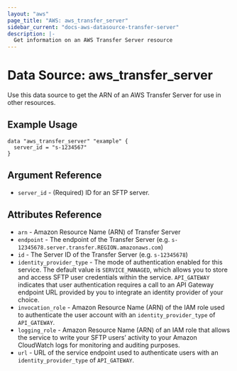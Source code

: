 ```yaml
---
layout: "aws"
page_title: "AWS: aws_transfer_server"
sidebar_current: "docs-aws-datasource-transfer-server"
description: |-
  Get information on an AWS Transfer Server resource
---
```


# Data Source: aws_transfer_server

Use this data source to get the ARN of an AWS Transfer Server for use in other
resources.

## Example Usage

```hcl
data "aws_transfer_server" "example" {
  server_id = "s-1234567"
}
```

## Argument Reference

* `server_id` - (Required) ID for an SFTP server.

## Attributes Reference

* `arn` - Amazon Resource Name (ARN) of Transfer Server
* `endpoint` - The endpoint of the Transfer Server (e.g. `s-12345678.server.transfer.REGION.amazonaws.com`)
* `id`  - The Server ID of the Transfer Server (e.g. `s-12345678`)
* `identity_provider_type` - The mode of authentication enabled for this service. The default value is `SERVICE_MANAGED`, which allows you to store and access SFTP user credentials within the service. `API_GATEWAY` indicates that user authentication requires a call to an API Gateway endpoint URL provided by you to integrate an identity provider of your choice.
* `invocation_role` - Amazon Resource Name (ARN) of the IAM role used to authenticate the user account with an `identity_provider_type` of `API_GATEWAY`.
* `logging_role` - Amazon Resource Name (ARN) of an IAM role that allows the service to write your SFTP users’ activity to your Amazon CloudWatch logs for monitoring and auditing purposes.
* `url` - URL of the service endpoint used to authenticate users with an `identity_provider_type` of `API_GATEWAY`.
